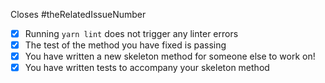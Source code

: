 <!-- Make sure to replace this with the related Issue so we can keep track of
everything! e.g. Closes #187 -->
Closes #theRelatedIssueNumber

<!-- Make sure these boxes are checked before submitting this pull request! Thank you!! -->
<!-- To check the boxes, simply replace "[]" with "[x] -->

- [X] Running `yarn lint` does not trigger any linter errors
- [X] The test of the method you have fixed is passing
- [X] You have written a new skeleton method for someone else to work on!
- [X] You have written tests to accompany your skeleton method

